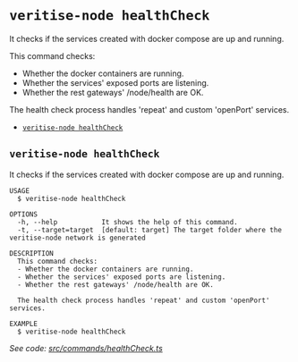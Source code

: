 `veritise-node healthCheck`
===========================

It checks if the services created with docker compose are up and running.

This command checks:
- Whether the docker containers are running.
- Whether the services' exposed ports are listening.
- Whether the rest gateways' /node/health are OK.

The health check process handles 'repeat' and custom 'openPort' services.

* [`veritise-node healthCheck`](#veritise-node-healthcheck)

## `veritise-node healthCheck`

It checks if the services created with docker compose are up and running.

```
USAGE
  $ veritise-node healthCheck

OPTIONS
  -h, --help           It shows the help of this command.
  -t, --target=target  [default: target] The target folder where the veritise-node network is generated

DESCRIPTION
  This command checks:
  - Whether the docker containers are running.
  - Whether the services' exposed ports are listening.
  - Whether the rest gateways' /node/health are OK.

  The health check process handles 'repeat' and custom 'openPort' services.

EXAMPLE
  $ veritise-node healthCheck
```

_See code: [src/commands/healthCheck.ts](https://github.com/veritise/veritise-node/blob/v1.0.9/src/commands/healthCheck.ts)_

